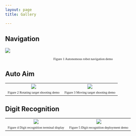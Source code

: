 ```yaml
---
layout: page
title: Gallery

---
```


## Navigation

![](https://cdn.jsdelivr.net/gh/Go2SchooI/blogImg@main/img/nav.gif)

<center><div style="font-family:黑体;font-size:8pt;">Figure 1 Autonomous robot navigation demo</div></center>



## Auto Aim

<table style="border:none;text-align:center;width:auto;margin: 0 auto;">
        <tr>
            <td style="border: none;"><img src = "https://cdn.jsdelivr.net/gh/Go2SchooI/blogImg@main/img/aima2_1.gif"></td>
            <td style="border: none;"><img src = "https://cdn.jsdelivr.net/gh/Go2SchooI/blogImg@main/img/aima1.gif"></td>
    	</tr>
        <tr>
            <td><div style="font-family:黑体;font-size:8pt;">Figure 2 Rotating target shooting demo</div></td><td><div style="font-family:黑体;font-size:8pt;">Figure 3 Moving target shooting demo</div></td>
    </tr>
</table>




## Digit Recognition

<table style="border:none;text-align:center;width:auto;margin: 0 auto;">
        <tr>
            <td style="border: none;"><img src = "https://cdn.jsdelivr.net/gh/Go2SchooI/blogImg@main/img/dnn2.gif"></td>
            <td style="border: none;"><img src = "https://cdn.jsdelivr.net/gh/Go2SchooI/blogImg@main/img/dnn1.gif"></td>
    	</tr>
        <tr>
            <td><div style="font-family:黑体;font-size:8pt;">Figure 4 Digit recognition terminal display</div></td><td><div style="font-family:黑体;font-size:8pt;">Figure 5 Digit recognition deployment demo</div></td>
        </tr>
</table>


